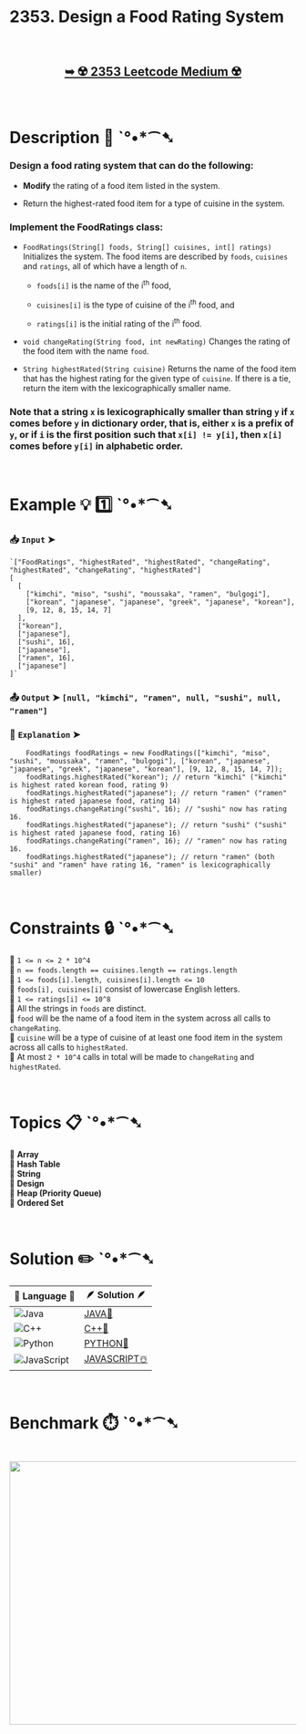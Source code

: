 # 2353. Design a Food Rating System

</br>

<h2 align="center"> 

<a href="https://leetcode.com/problems/design-a-food-rating-system/description/?envType=daily-question&envId=2025-09-17"><strong>➥ ☢️ 2353 Leetcode Medium ☢️ </strong></a>
</h2>

</br>

# Description 📜 ˋ°•*⁀➷

### Design a food rating system that can do the following:

- **Modify** the rating of a food item listed in the system.

- Return the highest-rated food item for a type of cuisine in the system.

### Implement the FoodRatings class:

- `FoodRatings(String[] foods, String[] cuisines, int[] ratings)` Initializes the system. The food items are described by `foods`, `cuisines` and `ratings`, all of which have a length of `n`.

  - `foods[i]` is the name of the i<sup>th</sup> food,
  
  - `cuisines[i]` is the type of cuisine of the i<sup>th</sup> food, and
  
  - `ratings[i]` is the initial rating of the i<sup>th</sup> food.

- `void changeRating(String food, int newRating)` Changes the rating of the food item with the name `food`.

- `String highestRated(String cuisine)` Returns the name of the food item that has the highest rating for the given type of `cuisine`. If there is a tie, return the item with the lexicographically smaller name.

### Note that a string `x` is lexicographically smaller than string `y` if `x` comes before `y` in dictionary order, that is, either `x` is a prefix of `y`, or if `i` is the first position such that `x[i] != y[i]`, then `x[i]` comes before `y[i]` in alphabetic order.

</br>

# Example 💡 1️⃣ ˋ°•*⁀➷

  ### 📥 `Input`  ➤

```PY
`["FoodRatings", "highestRated", "highestRated", "changeRating", "highestRated", "changeRating", "highestRated"]
[
  [
    ["kimchi", "miso", "sushi", "moussaka", "ramen", "bulgogi"], 
    ["korean", "japanese", "japanese", "greek", "japanese", "korean"], 
    [9, 12, 8, 15, 14, 7]
  ], 
  ["korean"], 
  ["japanese"], 
  ["sushi", 16], 
  ["japanese"], 
  ["ramen", 16], 
  ["japanese"]
]`
```

  ### 📤 `Output`  ➤ `[null, "kimchi", "ramen", null, "sushi", null, "ramen"]`

  ### 🔦 `Explanation`  ➤ 

```JS
    FoodRatings foodRatings = new FoodRatings(["kimchi", "miso", "sushi", "moussaka", "ramen", "bulgogi"], ["korean", "japanese", "japanese", "greek", "japanese", "korean"], [9, 12, 8, 15, 14, 7]);
    foodRatings.highestRated("korean"); // return "kimchi" ("kimchi" is highest rated korean food, rating 9)
    foodRatings.highestRated("japanese"); // return "ramen" ("ramen" is highest rated japanese food, rating 14)
    foodRatings.changeRating("sushi", 16); // "sushi" now has rating 16.
    foodRatings.highestRated("japanese"); // return "sushi" ("sushi" is highest rated japanese food, rating 16)
    foodRatings.changeRating("ramen", 16); // "ramen" now has rating 16.
    foodRatings.highestRated("japanese"); // return "ramen" (both "sushi" and "ramen" have rating 16, "ramen" is lexicographically smaller)
```

</br>

# Constraints 🔒 ˋ°•*⁀➷

🔹 `1 <= n <= 2 * 10^4` </br>
🔹 `n == foods.length == cuisines.length == ratings.length` </br>
🔹 `1 <= foods[i].length, cuisines[i].length <= 10` </br>
🔹 `foods[i], cuisines[i]` consist of lowercase English letters. </br>
🔹 `1 <= ratings[i] <= 10^8` </br>
🔹 All the strings in `foods` are distinct. </br>
🔹 `food` will be the name of a food item in the system across all calls to `changeRating`. </br>
🔹 `cuisine` will be a type of cuisine of at least one food item in the system across all calls to `highestRated`. </br>
🔹 At most `2 * 10^4` calls in total will be made to `changeRating` and `highestRated`. </br>

</br>

# Topics 📋 ˋ°•*⁀➷

🔸 **Array** </br>
🔸 **Hash Table** </br>
🔸 **String** </br>
🔸 **Design** </br>
🔸 **Heap (Priority Queue)** </br>
🔸 **Ordered Set** </br>


</br>

# Solution ✏️ ˋ°•*⁀➷

| 📒 Language 📒  | 🪶 Solution 🪶 |
| ------------- | ------------- |
|  ![Java](https://img.shields.io/badge/java-%23ED8B00.svg?style=for-the-badge&logo=openjdk&logoColor=white)  | [JAVA🍁]() |
|  ![C++](https://img.shields.io/badge/c++-%2300599C.svg?style=for-the-badge&logo=c%2B%2B&logoColor=white)  | [C++🎲]()  |
|  ![Python](https://img.shields.io/badge/python-3670A0?style=for-the-badge&logo=python&logoColor=ffdd54)    | [PYTHON🍰]() |
| ![JavaScript](https://img.shields.io/badge/javascript-%23323330.svg?style=for-the-badge&logo=javascript&logoColor=%23F7DF1E)   | [JAVASCRIPT☃️]() |

</br>

# Benchmark ⏱️ ˋ°•*⁀➷

<h1  align="center" >

<img src ="" width = "700px" height="462px" />

</h1>
